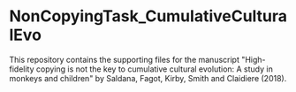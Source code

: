 # NonCopyingTask_CumulativeCulturalEvo

This repository contains the supporting files for the manuscript "High-fidelity copying is not the key to cumulative cultural evolution: A study in monkeys and children" by Saldana, Fagot, Kirby, Smith and Claidiere (2018).
